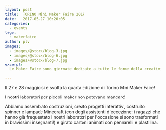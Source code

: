 ```yaml
---
layout: post
title:  TORINO Mini Maker Faire 2017
date:   2017-05-27 10:20:05
categories:
  - events
tags:
  - makerfaire
author: plv
images:
  - images/@stock/blog-3.jpg
  - images/@stock/blog-6.jpg
  - images/@stock/blog-7.jpg
excerpt:
  Le Maker Faire sono giornate dedicate a tutte le forme della creatività e dell’intraprendenza, un evento dove chiunque può mostrare  agli altri il frutto della sua creatività e condividere quello che sa. Lo scopo delle Maker Faire è intrattenere, informare, e dare forza alla comunità dei maker. L’età non conta, la formazione nemmeno:conta solo l’ingegno e la voglia di fare.

---
```


Il 27 e 28 maggio si è svolta la quarta edizione di Torino Mini Maker Faire!

I nostri laboratori per piccoli maker non potevano mancare!

Abbiamo assemblato costruzioni, creato progetti interattivi, costruito spinner e lampade Minecraft (con degli assistenti d'eccezione: i ragazzi che hanno già frequentato i nostri laboratori per l'occasione si sono trasformati in bravissimi insegnanti!) e girato cartoni animati con pennarelli e plastilina.
